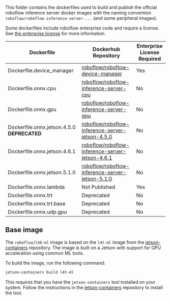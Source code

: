 This folder contains the dockerfiles used to build and publish the official roboflow inference server docker images with the naming convention `roboflow/roboflow-inference-server-...` (and some peripheral images).

Some dockerfiles include roboflow enterprise code and require a license. See [the enterprise license](https://github.com/roboflow/inference/blob/main/inference/enterprise/LICENSE.txt) for more information.

| Dockerfile | Dockerhub Repository | Enterprise License Required |
| --- | --- | --- |
Dockerfile.device_manager | [roboflow/roboflow-device-manager](https://hub.docker.com/repository/docker/roboflow/roboflow-device-manager/general) | Yes |
Dockerfile.onnx.cpu | [roboflow/roboflow-inference-server-cpu](https://hub.docker.com/repository/docker/roboflow/roboflow-inference-server-cpu/general) | No |
Dockerfile.onnx.gpu | [roboflow/roboflow-inference-server-gpu](https://hub.docker.com/repository/docker/roboflow/roboflow-inference-server-gpu/general) | No |
Dockerfile.onnx.jetson.4.5.0 **DEPRECATED** | [roboflow/roboflow-inference-server-jetson-4.5.0](https://hub.docker.com/repository/docker/roboflow/roboflow-inference-server-jetson-4.5.0/general) | No |
Dockerfile.onnx.jetson.4.6.1 | [roboflow/roboflow-inference-server-jetson-4.6.1](https://hub.docker.com/repository/docker/roboflow/roboflow-inference-server-jetson-4.6.1/general) | No |
Dockerfile.onnx.jetson.5.1.0 | [roboflow/roboflow-inference-server-jetson-5.1.0](https://hub.docker.com/repository/docker/roboflow/roboflow-inference-server-jetson-5.1.0/general) | No |
Dockerfile.onnx.lambda | Not Published | Yes |
Dockerfile.onnx.trt | Deprecated | No |
Dockerfile.onnx.trt.base | Deprecated | No |
Dockerfile.onnx.udp.gpu | Deprecated | No |


## Base image

The `roboflow/l46-ml` image is based on the `l4t-ml` image from the [jetson-containers](https://github.com/dusty-nv/jetson-containers/tree/master/packages/l4t/l4t-ml) repository. The image is built on a Jetson with support for GPU acceleration using common ML tools.

To build the image, run the following command:

```bash
jetson-containers build l4t-ml
```

This requires that you have the `jetson-containers` tool installed on your system. Follow the instructions in the [jetson-containers](https://github.com/dusty-nv/jetson-containers/blob/master/docs/setup.md) repository to install the tool.
